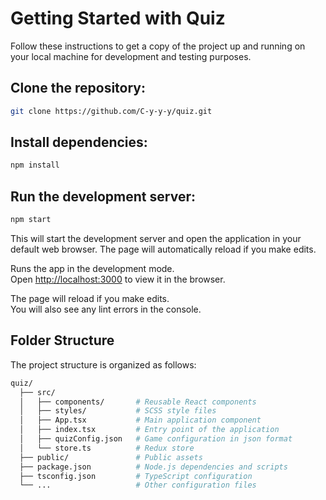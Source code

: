 # Getting Started with Quiz

Follow these instructions to get a copy of the project up and running on your local machine for development and testing purposes.

## Clone the repository:
```sh
git clone https://github.com/C-y-y-y/quiz.git
```

## Install dependencies:
```sh
npm install
```

## Run the development server:
```sh
npm start
```
This will start the development server and open the application in your default web browser. The page will automatically reload if you make edits.

Runs the app in the development mode.\
Open [http://localhost:3000](http://localhost:3000) to view it in the browser.

The page will reload if you make edits.\
You will also see any lint errors in the console.

## Folder Structure
The project structure is organized as follows:

```sh
quiz/
  ├── src/
  │   ├── components/       # Reusable React components
  │   ├── styles/           # SCSS style files
  │   ├── App.tsx           # Main application component
  │   ├── index.tsx         # Entry point of the application
  │   ├── quizConfig.json   # Game configuration in json format
  │   └── store.ts          # Redux store
  ├── public/               # Public assets
  ├── package.json          # Node.js dependencies and scripts
  ├── tsconfig.json         # TypeScript configuration
  └── ...                   # Other configuration files

```
